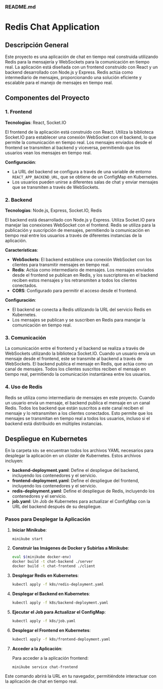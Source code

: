 ### README.md

# Redis Chat Application

## Descripción General

Este proyecto es una aplicación de chat en tiempo real construida utilizando Redis para la mensajería y WebSockets para la comunicación en tiempo real. La aplicación está diseñada con un frontend construido con React y un backend desarrollado con Node.js y Express. Redis actúa como intermediario de mensajes, proporcionando una solución eficiente y escalable para el manejo de mensajes en tiempo real.

## Componentes del Proyecto

### 1. Frontend

**Tecnologías**: React, Socket.IO

El frontend de la aplicación está construido con React. Utiliza la biblioteca Socket.IO para establecer una conexión WebSocket con el backend, lo que permite la comunicación en tiempo real. Los mensajes enviados desde el frontend se transmiten al backend y viceversa, permitiendo que los usuarios vean los mensajes en tiempo real.

**Configuración**:

- La URL del backend se configura a través de una variable de entorno `REACT_APP_BACKEND_URL`, que se obtiene de un ConfigMap en Kubernetes.
- Los usuarios pueden unirse a diferentes salas de chat y enviar mensajes que se transmiten a través de WebSockets.

### 2. Backend

**Tecnologías**: Node.js, Express, Socket.IO, Redis

El backend está desarrollado con Node.js y Express. Utiliza Socket.IO para manejar las conexiones WebSocket con el frontend. Redis se utiliza para la publicación y suscripción de mensajes, permitiendo la comunicación en tiempo real entre los usuarios a través de diferentes instancias de la aplicación.

**Características**:

- **WebSockets**: El backend establece una conexión WebSocket con los clientes para transmitir mensajes en tiempo real.
- **Redis**: Actúa como intermediario de mensajes. Los mensajes enviados desde el frontend se publican en Redis, y los suscriptores en el backend reciben estos mensajes y los retransmiten a todos los clientes conectados.
- **CORS**: Configurado para permitir el acceso desde el frontend.

**Configuración**:

- El backend se conecta a Redis utilizando la URL del servicio Redis en Kubernetes.
- Los mensajes se publican y se suscriben en Redis para manejar la comunicación en tiempo real.

### 3. Comunicación

La comunicación entre el frontend y el backend se realiza a través de WebSockets utilizando la biblioteca Socket.IO. Cuando un usuario envía un mensaje desde el frontend, este se transmite al backend a través de WebSockets. El backend publica el mensaje en Redis, que actúa como un canal de mensajes. Todos los clientes suscritos reciben el mensaje en tiempo real, permitiendo la comunicación instantánea entre los usuarios.

### 4. Uso de Redis

Redis se utiliza como intermediario de mensajes en este proyecto. Cuando un usuario envía un mensaje, el backend publica el mensaje en un canal Redis. Todos los backend que están suscritos a este canal reciben el mensaje y lo retransmiten a los clientes conectados. Esto permite que los mensajes se transmitan en tiempo real a todos los usuarios, incluso si el backend está distribuido en múltiples instancias.

## Despliegue en Kubernetes

En la carpeta `k8s` se encuentran todos los archivos YAML necesarios para desplegar la aplicación en un clúster de Kubernetes. Estos archivos incluyen:

- **backend-deployment.yaml**: Define el despliegue del backend, incluyendo los contenedores y el servicio.
- **frontend-deployment.yaml**: Define el despliegue del frontend, incluyendo los contenedores y el servicio.
- **redis-deployment.yaml**: Define el despliegue de Redis, incluyendo los contenedores y el servicio.
- **job.yaml**: Un Job de Kubernetes para actualizar el ConfigMap con la URL del backend después de su despliegue.

### Pasos para Desplegar la Aplicación

1. **Iniciar Minikube**:

   ```bash
   minikube start
   ```

2. **Construir las Imágenes de Docker y Subirlas a Minikube**:

   ```bash
   eval $(minikube docker-env)
   docker build -t chat-backend ./server
   docker build -t chat-frontend ./client
   ```

3. **Desplegar Redis en Kubernetes**:

   ```bash
   kubectl apply -f k8s/redis-deployment.yaml
   ```

4. **Desplegar el Backend en Kubernetes**:

   ```bash
   kubectl apply -f k8s/backend-deployment.yaml
   ```

5. **Ejecutar el Job para Actualizar el ConfigMap**:

   ```bash
   kubectl apply -f k8s/job.yaml
   ```

6. **Desplegar el Frontend en Kubernetes**:

   ```bash
   kubectl apply -f k8s/frontend-deployment.yaml
   ```

7. **Acceder a la Aplicación**:

   Para acceder a la aplicación frontend:

   ```bash
   minikube service chat-frontend
   ```

Este comando abrirá la URL en tu navegador, permitiéndote interactuar con la aplicación de chat en tiempo real.
